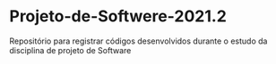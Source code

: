 # Projeto-de-Softwere-2021.2

Repositório para registrar códigos desenvolvidos durante o estudo da disciplina de projeto de Software
